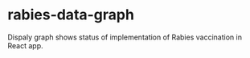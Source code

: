 # rabies-data-graph
Dispaly graph shows status of implementation of Rabies vaccination in React app.
